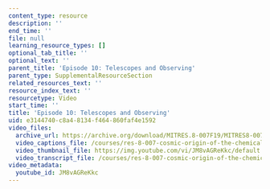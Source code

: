 ```yaml
---
content_type: resource
description: ''
end_time: ''
file: null
learning_resource_types: []
optional_tab_title: ''
optional_text: ''
parent_title: 'Episode 10: Telescopes and Observing'
parent_type: SupplementalResourceSection
related_resources_text: ''
resource_index_text: ''
resourcetype: Video
start_time: ''
title: 'Episode 10: Telescopes and Observing'
uid: e3144740-c8a4-8134-f464-860faf4e1592
video_files:
  archive_url: https://archive.org/download/MITRES.8-007F19/MITRES8-007F19_ep10_300k.mp4
  video_captions_file: /courses/res-8-007-cosmic-origin-of-the-chemical-elements-fall-2019/483c995ae9f55537ba1ae661e9963fb6_JM8vAGReKkc.vtt
  video_thumbnail_file: https://img.youtube.com/vi/JM8vAGReKkc/default.jpg
  video_transcript_file: /courses/res-8-007-cosmic-origin-of-the-chemical-elements-fall-2019/d2783a5cf2cdddc993e8cd541b58f98e_JM8vAGReKkc.pdf
video_metadata:
  youtube_id: JM8vAGReKkc
---
```


